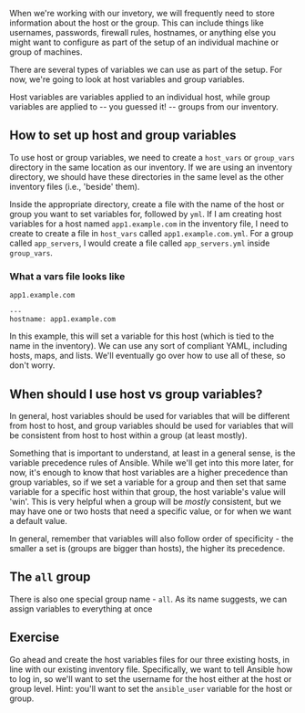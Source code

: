 When we're working with our invetory, we will frequently need to store information about the host or the group.  This
can include things like usernames, passwords, firewall rules, hostnames, or anything else you might want to configure
as part of the setup of an individual machine or group of machines.

There are several types of variables we can use as part of the setup.  For now, we're going to look at host
variables and group variables.

Host variables are variables applied to an individual host, while group variables are applied to -- you guessed it! --
groups from our inventory.

## How to set up host and group variables
To use host or group variables, we need to create a `host_vars` or `group_vars` directory in the same location as our
inventory.  If we are using an inventory directory, we should have these directories in the same level as the other
inventory files (i.e., 'beside' them).

Inside the appropriate directory, create a file with the name of the host or group you want to set variables for,
followed by `yml`.  If I am creating host variables for a host named `app1.example.com` in the inventory file, I need
to create to create a file in `host_vars` called `app1.example.com.yml`.  For a group called `app_servers`, I would
create a file called `app_servers.yml` inside `group_vars`.  

### What a vars file looks like
`app1.example.com`
```
---
hostname: app1.example.com
```

In this example, this will set a variable for this host (which is tied to the name in the inventory).  We can use
any sort of compliant YAML, including hosts, maps, and lists.  We'll eventually go over how to use all of these, so
don't worry.

## When should I use host vs group variables?
In general, host variables should be used for variables that will be different from host to host, and group
variables should be used for variables that will be consistent from host to host within a group (at least mostly).

Something that is important to understand, at least in a general sense, is the variable precedence rules of Ansible.
While we'll get into this more later, for now, it's enough to know that host variables are a higher precedence than
group variables, so if we set a variable for a group and then set that same variable for a specific host within that
group, the host variable's value will 'win'.  This is very helpful when a group will be *mostly* consistent, but we
may have one or two hosts that need a specific value, or for when we want a default value.

In general, remember that variables will also follow order of specificity - the smaller a set is (groups are bigger
than hosts), the higher its precedence.

## The `all` group
There is also one special group name - `all`.  As its name suggests, we can assign variables to everything at once 

## Exercise
Go ahead and create the host variables files for our three existing hosts, in line with our existing inventory file.
Specifically, we want to tell Ansible how to log in, so we'll want to set the username for the host either at the 
host or group level.  Hint: you'll want to set the `ansible_user` variable for the host or group.